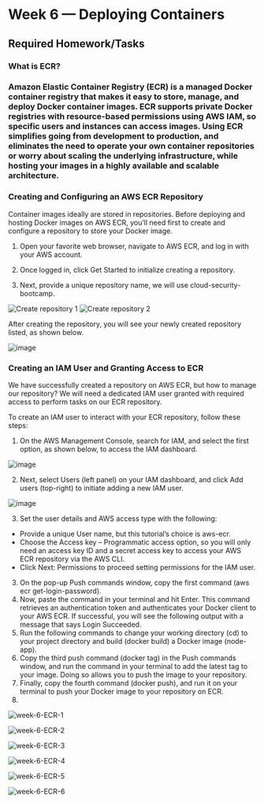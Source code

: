 # Week 6 — Deploying Containers

## Required Homework/Tasks

### What is ECR?

### Amazon Elastic Container Registry (ECR) is a managed Docker container registry that makes it easy to store, manage, and deploy Docker container images. ECR supports private Docker registries with resource-based permissions using AWS IAM, so specific users and instances can access images. Using ECR simplifies going from development to production, and eliminates the need to operate your own container repositories or worry about scaling the underlying infrastructure, while hosting your images in a highly available and scalable architecture.

### Creating and Configuring an AWS ECR Repository

Container images ideally are stored in repositories. Before deploying and hosting Docker images on AWS ECR, you’ll need first to create and configure a repository to store your Docker image.

1. Open your favorite web browser, navigate to AWS ECR, and log in with your AWS account.

2. Once logged in, click Get Started to initialize creating a repository.

3. Next, provide a unique repository name, we will use cloud-security-bootcamp.

![Create repository 1](https://user-images.githubusercontent.com/88502375/227785351-ef4f3db7-4f8b-4d4d-bff1-e7f2da585ffa.png)
![Create repository 2](https://user-images.githubusercontent.com/88502375/227785389-de5e79a7-7a7d-4476-b94a-79f06509ae69.png)

After creating the repository, you will see your newly created repository listed, as shown below.

![image](https://user-images.githubusercontent.com/88502375/227785496-68ef7b8a-c38b-40c8-b8cd-88a04d27ec1e.png)

### Creating an IAM User and Granting Access to ECR
We have successfully created a repository on AWS ECR, but how to manage our repository? We will need a dedicated IAM user granted with required access to perform tasks on our ECR repository.

To create an IAM user to interact with your ECR repository, follow these steps:

1. On the AWS Management Console, search for IAM, and select the first option, as shown below, to access the IAM dashboard.

![image](https://user-images.githubusercontent.com/88502375/227785619-e7001512-f764-46cf-9adb-d45227f39fc7.png)

2. Next, select Users (left panel) on your IAM dashboard, and click Add users (top-right) to initiate adding a new IAM user.

![image](https://user-images.githubusercontent.com/88502375/227785771-26bcc6f1-efb7-4d2d-b87c-587a0d5d2ea6.png)

3. Set the user details and AWS access type with the following:

- Provide a unique User name, but this tutorial’s choice is aws-ecr.
- Choose the Access key – Programmatic access option, so you will only need an access key ID and a secret access key to access your AWS ECR repository via the AWS CLI.
- Click Next: Permissions to proceed setting permissions for the IAM user.

3. On the pop-up Push commands window, copy the first command (aws ecr get-login-password).
4. Now, paste the command in your terminal and hit Enter. This command retrieves an authentication token and authenticates your Docker client to your AWS ECR.
If successful, you will see the following output with a message that says Login Succeeded.
5. Run the following commands to change your working directory (cd) to your project directory and build (docker build) a Docker image (node-app).
6. Copy the third push command (docker tag) in the Push commands window, and run the command in your terminal to add the latest tag to your image. Doing so allows you to push the image to your repository.
7. Finally, copy the fourth command (docker push), and run it on your terminal to push your Docker image to your repository on ECR.
8. 
![week-6-ECR-1](https://user-images.githubusercontent.com/88502375/227789019-ca3be32d-3ce6-4545-ab19-6cdf83d50600.jpg)

![week-6-ECR-2](https://user-images.githubusercontent.com/88502375/227789032-9124c37d-43e7-4d33-bb86-8f6007a29a6e.jpg)

![week-6-ECR-3](https://user-images.githubusercontent.com/88502375/227789078-4cb552f0-2efb-4c94-8a12-fa11586afc23.jpg)

![week-6-ECR-4](https://user-images.githubusercontent.com/88502375/227789085-b93f35ae-5fc1-479b-9a84-8fa616197a41.jpg)

![week-6-ECR-5](https://user-images.githubusercontent.com/88502375/227789092-420a77c1-5f5d-4bcc-bbab-2c15d3d7aa47.jpg)

![week-6-ECR-6](https://user-images.githubusercontent.com/88502375/227789094-fc73f00c-a181-4ec5-9100-c4e8ce5b0d44.jpg)

